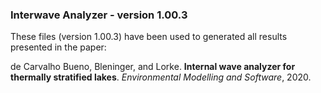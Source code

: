 ### Interwave Analyzer - version 1.00.3

These files (version 1.00.3) have been used to generated all results presented in the paper: 

de Carvalho Bueno, Bleninger, and Lorke. **Internal wave analyzer for thermally stratified lakes**. *Environmental Modelling and Software*, 2020.


